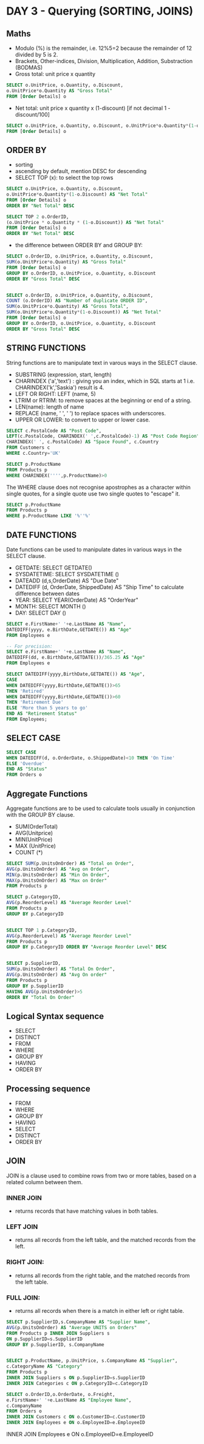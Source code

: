 # DAY 3 - Querying (SORTING, JOINS)

## Maths
- Modulo (%) is the remainder, i.e. 12%5=2 because the remainder of 12 divided by 5 is 2.
- Brackets, Other-indices, Division, Multiplication, Addition, Substraction (BODMAS)
- Gross total: unit price x quantity
```SQL
SELECT o.UnitPrice, o.Quantity, o.Discount,
o.UnitPrice*o.Quantity AS "Gross Total"
FROM [Order Details] o
```
- Net total: unit price x quantity x (1-discount) [if not decimal 1 - discount/100]
```SQL
SELECT o.UnitPrice, o.Quantity, o.Discount, o.UnitPrice*o.Quantity*(1-o.Discount) AS "Net Total"
FROM [Order Details] o
```

## ORDER BY
- sorting
- ascending by default, mention DESC for descending
- SELECT TOP (x): to select the top rows

```SQL
SELECT o.UnitPrice, o.Quantity, o.Discount,
o.UnitPrice*o.Quantity*(1-o.Discount) AS "Net Total"
FROM [Order Details] o
ORDER BY "Net Total" DESC

SELECT TOP 2 o.OrderID,
(o.UnitPrice * o.Quantity * (1-o.Discount)) AS "Net Total"
FROM [Order Details] o
ORDER BY "Net Total" DESC
```
- the difference between ORDER BY and GROUP BY:
```SQL
SELECT o.OrderID, o.UnitPrice, o.Quantity, o.Discount,
SUM(o.UnitPrice*o.Quantity) AS "Gross Total"
FROM [Order Details] o
GROUP BY o.OrderID, o.UnitPrice, o.Quantity, o.Discount
ORDER BY "Gross Total" DESC


SELECT o.OrderID, o.UnitPrice, o.Quantity, o.Discount,
COUNT (o.OrderID) AS "Number of duplicate ORDER ID",
SUM(o.UnitPrice*o.Quantity) AS "Gross Total",
SUM(o.UnitPrice*o.Quantity*(1-o.Discount)) AS "Net Total"
FROM [Order Details] o
GROUP BY o.OrderID, o.UnitPrice, o.Quantity, o.Discount
ORDER BY "Gross Total" DESC
```

## STRING FUNCTIONS
String functions are to manipulate text in varous ways in the SELECT clause.
- SUBSTRING (expression, start, length)
- CHARINDEX ('a','text') : giving you an index, which in SQL starts at 1 i.e. CHARINDEX('k','Saskia') result is 4.
- LEFT OR RIGHT: LEFT (name, 5)
- LTRIM or RTRIM: to remove spaces at the beginning or end of a string. 
- LEN(name): length of name
- REPLACE (name, ' ', ' ') to replace spaces with underscores. 
- UPPER OR LOWER: to convert to upper or lower case. 

```SQL
SELECT c.PostalCode AS "Post Code",
LEFT(c.PostalCode, CHARINDEX(' ',c.PostalCode)-1) AS "Post Code Region",
CHARINDEX(' ', c.PostalCode) AS "Space Found", c.Country
FROM Customers c
WHERE c.Country='UK'

SELECT p.ProductName
FROM Products p
WHERE CHARINDEX('''',p.ProductName)>0
```
The WHERE clause does not recognise apostrophes as a character within single quotes, for a single quote use two single quotes to "escape" it.

```SQL
SELECT p.ProductName
FROM Products p
WHERE p.ProductName LIKE '%''%'
```

## DATE FUNCTIONS
Date functions can be used to manipulate dates in various ways in the SELECT clause. 
- GETDATE: SELECT GETDATE()
- SYSDATETIME: SELECT SYSDATETIME ()
- DATEADD (d,s,OrderDate) AS "Due Date"
- DATEDIFF (d, OrderDate, ShippedDate) AS "Ship Time" to calculate difference between dates
- YEAR: SELECT YEAR(OrderDate) AS "OrderYear"
- MONTH: SELECT MONTH ()
- DAY: SELECT DAY ()

```SQL
SELECT e.FirstName+' '+e.LastName AS "Name",
DATEDIFF(yyyy, e.BirthDate,GETDATE()) AS "Age"
FROM Employees e

-- For precision:
SELECT e.FirstName+' '+e.LastName AS "Name",
DATEDIFF(dd, e.BirthDate,GETDATE())/365.25 AS "Age"
FROM Employees e

SELECT DATEDIFF(yyyy,BirthDate,GETDATE()) AS "Age",
CASE
WHEN DATEDIFF(yyyy,BirthDate,GETDATE())>65
THEN 'Retired'
WHEN DATEDIFF(yyyy,BirthDate,GETDATE())>60
THEN 'Retirement Due'
ELSE 'More than 5 years to go'
END AS "Retirement Status"
FROM Employees;
```
## SELECT CASE
```SQL
SELECT CASE
WHEN DATEDIFF(d, o.OrderDate, o.ShippedDate)<10 THEN 'On Time'
ELSE 'Overdue'
END AS "Status"
FROM Orders o
```

## Aggregate Functions
Aggregate functions are to be used to calculate tools usually in conjunction with the GROUP BY clause.
- SUM(OrderTotal)
- AVG(Unitprice)
- MIN(UnitPrice)
- MAX (UnitPrice)
- COUNT (*)
```SQL
SELECT SUM(p.UnitsOnOrder) AS "Total on Order",
AVG(p.UnitsOnOrder) AS "Avg on Order",
MIN(p.UnitsOnOrder) AS "Min On Order",
MAX(p.UnitsOnOrder) AS "Max on Order"
FROM Products p

SELECT p.CategoryID,
AVG(p.ReorderLevel) AS "Average Reorder Level"
FROM Products p
GROUP BY p.CategoryID


SELECT TOP 1 p.CategoryID,
AVG(p.ReorderLevel) AS "Average Reorder Level"
FROM Products p
GROUP BY p.CategoryID ORDER BY "Average Reorder Level" DESC


SELECT p.SupplierID,
SUM(p.UnitsOnOrder) AS "Total On Order",
AVG(p.UnitsOnOrder) AS "Avg On order"
FROM Products p
GROUP BY p.SupplierID
HAVING AVG(p.UnitsOnOrder)>5
ORDER BY "Total On Order"
```

## Logical Syntax sequence
- SELECT
- DISTINCT
- FROM
- WHERE
- GROUP BY
- HAVING
- ORDER BY

## Processing sequence
- FROM
- WHERE
- GROUP BY
- HAVING
- SELECT
- DISTINCT
- ORDER BY

## JOIN
JOIN is a clause used to combine rows from two or more tables, based on a related column between them. 
### INNER JOIN
- returns records that have matching values in both tables. 
### LEFT JOIN
- returns all records from the left table, and the matched records from the left. 
### RIGHT JOIN:
- returns all records from the right table, and the matched records from the left table. 
### FULL JOIN:
- returns all records when there is a match in either left or right table. 

```SQL
SELECT p.SupplierID,s.CompanyName AS "Supplier Name",
AVG(p.UnitsOnOrder) AS "Average UNITS on Orders"
FROM Products p INNER JOIN Suppliers s
ON p.SupplierID=s.SupplierID
GROUP BY p.SupplierID, s.CompanyName


SELECT p.ProductName, p.UnitPrice, s.CompanyName AS "Supplier",
c.CategoryName AS "Category"
FROM Products p
INNER JOIN Suppliers s ON p.SupplierID=s.SupplierID
INNER JOIN Categories c ON p.CategoryID=c.CategoryID

SELECT o.OrderID,o.OrderDate, o.Freight,
e.FirstName+' '+e.LastName AS "Employee Name",
c.CompanyName
FROM Orders o
INNER JOIN Customers c ON o.CustomerID=c.CustomerID
INNER JOIN Employees e ON o.EmployeeID=e.EmployeeID

```
INNER JOIN Employees e ON o.EmployeeID=e.EmployeeID
